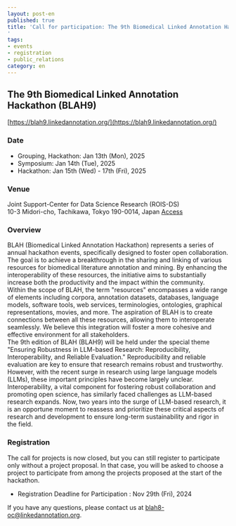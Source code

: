 ```yaml
---
layout: post-en
published: true
title: 'Call for participation: The 9th Biomedical Linked Annotation Hackathon (BLAH9)
'
tags:
- events
- registration
- public_relations
category: en
---
```

## The 9th Biomedical Linked Annotation Hackathon (BLAH9)
[https://blah9.linkedannotation.org/](https://blah9.linkedannotation.org/) 

### Date
* Grouping, Hackathon: Jan 13th (Mon), 2025
* Symposium: Jan 14th (Tue), 2025
* Hackathon: Jan 15th (Wed) - 17th (Fri), 2025

### Venue
Joint Support-Center for Data Science Research (ROIS-DS)<br />
10-3 Midori-cho, Tachikawa, Tokyo 190-0014, Japan [Access](https://ds.rois.ac.jp/en_accesslink/en_ds/)

### Overview
BLAH (Biomedical Linked Annotation Hackathon) represents a series of annual hackathon events, specifically designed to foster open collaboration. The goal is to achieve a breakthrough in the sharing and linking of various resources for biomedical literature annotation and mining. By enhancing the interoperability of these resources, the initiative aims to substantially increase both the productivity and the impact within the community.<br />
Within the scope of BLAH, the term "resources" encompasses a wide range of elements including corpora, annotation datasets, databases, language models, software tools, web services, terminologies, ontologies, graphical representations, movies, and more. The aspiration of BLAH is to create connections between all these resources, allowing them to interoperate seamlessly. We believe this integration will foster a more cohesive and effective environment for all stakeholders.<br />
The 9th edition of BLAH (BLAH9) will be held under the special theme "Ensuring Robustness in LLM-based Research: Reproducibility, Interoperability, and Reliable Evaluation." Reproducibility and reliable evaluation are key to ensure that research remains robust and trustworthy. However, with the recent surge in research using large language models (LLMs), these important principles have become largely unclear. Interoperability, a vital component for fostering robust collaboration and promoting open science, has similarly faced challenges as LLM-based research expands. Now, two years into the surge of LLM-based research, it is an opportune moment to reassess and prioritize these critical aspects of research and development to ensure long-term sustainability and rigor in the field.<br />


### Registration
The call for projects is now closed, but you can still register to participate only without a project proposal. In that case, you will be asked to choose a project to participate from among the projects proposed at the start of the hackathon.
* Registration Deadline for Participation : Nov 29th (Fri), 2024

 
If you have any questions, please contact us at blah8-oc@linkedannotation.org.
